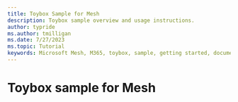 ```yaml
---
title: Toybox Sample for Mesh
description: Toybox sample overview and usage instructions.
author: typride
ms.author: tmilligan
ms.date: 7/27/2023
ms.topic: Tutorial
keywords: Microsoft Mesh, M365, toybox, sample, getting started, documentation, features
---
```


# Toybox sample for Mesh
